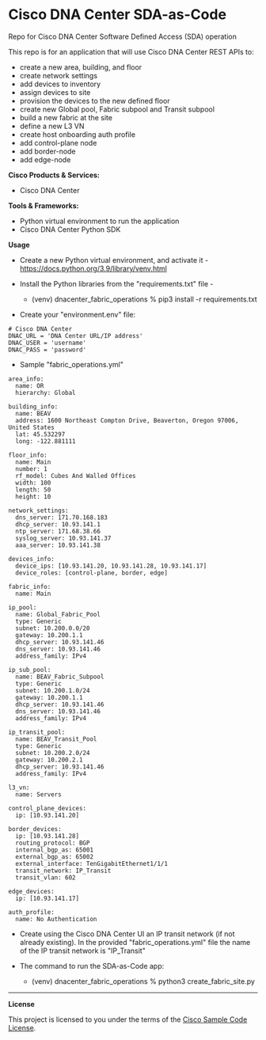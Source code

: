 # Cisco DNA Center SDA-as-Code
Repo for Cisco DNA Center Software Defined Access (SDA) operation

This repo is for an application that will use Cisco DNA Center REST APIs to:

- create a new area, building, and floor
- create network settings
- add devices to inventory 
- assign devices to site
- provision the devices to the new defined floor
- create new Global pool, Fabric subpool and Transit subpool
- build a new fabric at the site
- define a new L3 VN
- create host onboarding auth profile
- add control-plane node
- add border-node
- add edge-node


**Cisco Products & Services:**

- Cisco DNA Center

**Tools & Frameworks:**

- Python virtual environment to run the application
- Cisco DNA Center Python SDK

**Usage**

- Create a new Python virtual environment, and activate it - https://docs.python.org/3.9/library/venv.html


- Install the Python libraries from the "requirements.txt" file -
    - (venv) dnacenter_fabric_operations % pip3 install -r requirements.txt


- Create your "environment.env" file:

```
# Cisco DNA Center
DNAC_URL = 'DNA Center URL/IP address'
DNAC_USER = 'username'
DNAC_PASS = 'password'
```

- Sample "fabric_operations.yml"

```
area_info:
  name: OR
  hierarchy: Global

building_info:
  name: BEAV
  address: 1600 Northeast Compton Drive, Beaverton, Oregon 97006, United States
  lat: 45.532297
  long: -122.881111

floor_info:
  name: Main
  number: 1
  rf_model: Cubes And Walled Offices
  width: 100
  length: 50
  height: 10

network_settings:
  dns_server: 171.70.168.183
  dhcp_server: 10.93.141.1
  ntp_server: 171.68.38.66
  syslog_server: 10.93.141.37
  aaa_server: 10.93.141.38

devices_info:
  device_ips: [10.93.141.20, 10.93.141.28, 10.93.141.17]
  device_roles: [control-plane, border, edge]

fabric_info:
  name: Main

ip_pool:
  name: Global_Fabric_Pool
  type: Generic
  subnet: 10.200.0.0/20
  gateway: 10.200.1.1
  dhcp_server: 10.93.141.46
  dns_server: 10.93.141.46
  address_family: IPv4

ip_sub_pool:
  name: BEAV_Fabric_Subpool
  type: Generic
  subnet: 10.200.1.0/24
  gateway: 10.200.1.1
  dhcp_server: 10.93.141.46
  dns_server: 10.93.141.46
  address_family: IPv4

ip_transit_pool:
  name: BEAV_Transit_Pool
  type: Generic
  subnet: 10.200.2.0/24
  gateway: 10.200.2.1
  dhcp_server: 10.93.141.46
  address_family: IPv4

l3_vn:
  name: Servers

control_plane_devices:
  ip: [10.93.141.20]

border_devices:
  ip: [10.93.141.28]
  routing_protocol: BGP
  internal_bgp_as: 65001
  external_bgp_as: 65002
  external_interface: TenGigabitEthernet1/1/1
  transit_network: IP_Transit
  transit_vlan: 602

edge_devices:
  ip: [10.93.141.17]

auth_profile:
  name: No Authentication

```

- Create using the Cisco DNA Center UI an IP transit network (if not already existing). 
In the provided "fabric_operations.yml" file the name of the IP transit network is "IP_Transit" 


- The command to run the SDA-as-Code app:

    - (venv) dnacenter_fabric_operations % python3 create_fabric_site.py


-------


**License**

This project is licensed to you under the terms of the [Cisco Sample Code License](./LICENSE).


